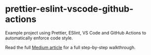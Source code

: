 # prettier-eslint-vscode-github-actions

Example project using Prettier, ESlint, VS Code and GitHub Actions to automatically enforce code style.

Read the full [Medium article](https://medium.com/@ChrisThach/prettier-eslint-vs-code-and-github-actions-deb893f099fd)
for a full step-by-step walkthrough.
